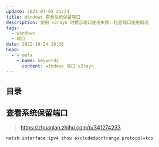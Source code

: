 ```yaml
---
update: 2023-04-02 21:34
title: Windows 查看系统保留端口
description: 使用 v2rayn 时提示端口使用失败，检查端口使用情况
tags:
  - windows
  - 端口
date: 2022-10-24 10:36
head:
  - - meta
    - name: keywords
      content: windows 端口 v2rayn
---
```


## 目录

## 查看系统保留端口

> https://zhuanlan.zhihu.com/p/341274233

```bash
netsh interface ipv4 show excludedportrange protocol=tcp
```
